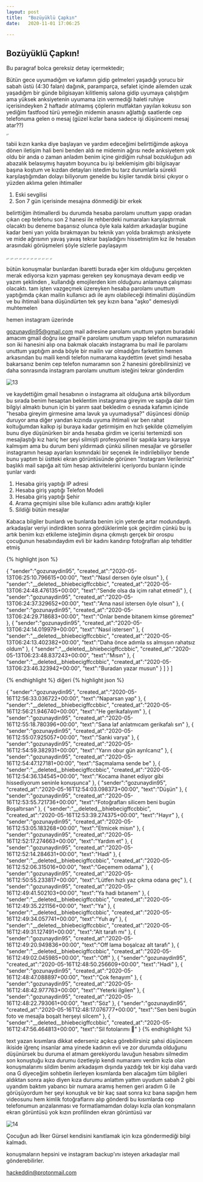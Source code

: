 ```yaml
---
layout: post
title:  "Bozüyüklü Çapkın"
date:   2020-11-01 17:06:25

---
```




## Bozüyüklü Çapkın!

Bu paragraf bolca gereksiz detay içermektedir;

 Bütün gece uyumadığım ve kafamın gidip gelmeleri yaşadığı yorucu bir sabah üstü (4:30 falan) dağınık, paramparça, sefalet içinde ailemden uzak yaşadığım bir günde bilgisayarı kilitlemiş salona gidip uyumaya çalıştığım ama yüksek anksiyetenin uyumama izin vermediği haleti ruhiye içerisindeyken 2 haftadır atılmamış çöplerin mutfaktan yayılan kokusu son yediğim fastfood türü yemeğin midemin anasını ağlattığı saatlerde cep telefonuma gelen o mesaj (güzel kızlar bana sadece işi düşüncemi mesaj atar??)

<img src="https://hackeddin.com/bozuyuklu-capkin/0.jpg" alt="0" style="zoom: 25%;" />

tabii kızın kanka diye başlayan ve yardım edeceğimi belirttiğimde aşkoya dönen iletişim hali beni benden aldı ne midemin ağrısı nede anksiyetem yok oldu bir anda o zaman anladım benim içine girdiğim ruhsal bozukluğun adı abazalık belasıymış hayatım boyunca bu işi beklemişim gibi bilgisayar başına koştum ve kızdan detayları istedim bu tarz durumlarla sürekli karşılaştığımdan dolayı biliyorum genelde bu kişiler tanıdık birisi çıkıyor o yüzden aklıma gelen ihtimaller

1. Eski sevgilisi
2. Son 7 gün içerisinde mesajına dönmediği bir erkek

belirttiğim ihtimallerdi bu durumda hesaba parolamı unuttum yapıp oradan çıkan cep telefonu son 2 hanesi ile rehberdeki numaraları karşılaştırmak olacaktı bu deneme başarısız olunca öyle kala kaldım arkadaşlar bugüne kadar beni yarı yolda bırakmayan bu teknik yarı yolda bırakmıştı anksiyete ve mide ağrısının yavaş yavaş tekrar başladığını hissetmiştim kız ile hesabın arasındaki görüşmeleri şöyle sizlerle paylaşayım

<img src="https://hackeddin.com/bozuyuklu-capkin/12.jpg" alt="11" style="zoom:25%;" />

<img src="https://hackeddin.com/bozuyuklu-capkin/11.jpg" alt="12" style="zoom:25%;" />

<img src="https://hackeddin.com/bozuyuklu-capkin/10.jpg" alt="10" style="zoom:25%;" />

<img src="https://hackeddin.com/bozuyuklu-capkin/9.jpg" alt="9" style="zoom:25%;" />

<img src="https://hackeddin.com/bozuyuklu-capkin/8.jpg" alt="8" style="zoom:25%;" />

<img src="https://hackeddin.com/bozuyuklu-capkin/7.jpg" alt="7" style="zoom:25%;" />

<img src="https://hackeddin.com/bozuyuklu-capkin/6.jpg" alt="6" style="zoom:25%;" />

<img src="https://hackeddin.com/bozuyuklu-capkin/5.jpg" alt="5" style="zoom:25%;" />

<img src="https://hackeddin.com/bozuyuklu-capkin/4.jpg" alt="4" style="zoom:25%;" />

<img src="https://hackeddin.com/bozuyuklu-capkin/3.jpg" alt="3" style="zoom:25%;" />

<img src="https://hackeddin.com/bozuyuklu-capkin/2.jpg" alt="2" style="zoom:25%;" />

<img src="https://hackeddin.com/bozuyuklu-capkin/1.jpg" alt="1" style="zoom:25%;" />

bütün konuşmalar bunlardan ibaretti burada eğer kim olduğunu gerçekten merak ediyorsa kızın yapması gereken şey konuşmaya devam eedip ve yazım şeklinden , kullandığı emojilerden kim olduğunu anlamaya çalışması olacaktı. tam işten vazgeçmek üzereyken hesaba parolamı unuttum yaptığımda çıkan mailin kullanıcı adı ile aynı olabileceği ihtimalini düşündüm ve bu ihtimali bana düşündürten tek şey kızın bana "aşko" demesiydi muhtemelen

hemen instagram üzerinde 

gozunaydin95@gmail.com mail adresine parolamı unuttum yaptım buradaki amacım gmail doğru ise gmail'e parolamı unuttum yapıp telefon numarasının son iki hanesini alıp ona bakmak olacaktı instagrama bu mail ile parolamı unuttum yaptığım anda böyle bir mailin var olmadığını farkettim hemen arkasından bu maili kendi telefon numarama kaydettim (evet şimdi hesaba bakarsanız benim cep telefon numaramın son 2 hanesini görebilirsiniz) ve daha sonrasında instagram parolamı unuttum isteğini tekrar gönderdim 

![13](https://hackeddin.com/bozuyuklu-capkin/13.jpg)

ve kaydettiğim gmail hesabının o instagrama ait olduğuna artık biliyordum bu sırada benim hesaptan beklentim instagrama gireyim ve sapığa dair tüm bilgiyi almaktı bunun için bi yarım saat bekledim o esnada kafamın içinde "hesaba gireyim girmesine ama lavuk ya uyumadıysa?" düşüncesi dönüp duruyor ama diğer yandan kızında uyuma ihtimali var ben rahat koltuğumdan kalkıp işi buraya kadar getirmişim en hızlı şekilde çözmeliyim bunu diye düşünürken bir anda hesaba girdim ve içerisi tertemizdi son mesajlaştığı kız hariç her şeyi silmişti profesyonel bir sapıkla karşı karşıya kalmışım ama bu durum beni yıldırmadı çünkü silinen mesajlar ve görseller instagramın hesap ayarları kısmındaki bir seçenek ile indirilebiliyor bende bunu yaptım bi üstteki ekran görüntüsünde görünen "Instagram Verileriniz" başlıklı mail sapığa ait tüm hesap aktivitelerini içeriyordu bunların içinde şunlar vardı

1. Hesaba giriş yaptığı IP adresi
2. Hesaba giriş yaptığı Telefon Modeli
3. Hesaba giriş yaptığı Şehir
4. Arama geçmişini silse bile kullanıcı adını arattığı kişiler
5. Sildiği bütün mesajlar

Kabaca bilgiler bunlardı ve bunlarda benim için yeterde artar modundaydı. arkadaşlar veriyi indirdikten sonra gördüklerimle şok geçirdim çünkü bu iş artık benim kızı etkileme isteğimin dışına çıkmıştı gerçek bir orospu çocuğunun hesabındaydım evli bir kadını kandırıp fotoğrafları alıp tehditler etmiş 



{% highlight json %} 

{
   "sender":"gozunaydin95",
   "created_at":"2020-05-13T06:25:10.796615+00:00",
   "text":"Nasıl dersen öyle olsun"
},
{
   "sender":"__deleted__bhiebecigffccbbic",
   "created_at":"2020-05-13T06:24:48.476135+00:00",
   "text":"Sende olsa da içim rahat etmedi"
},
{
   "sender":"gozunaydin95",
   "created_at":"2020-05-13T06:24:37.329652+00:00",
   "text":"Ama nasıl istersen öyle olsun"
},
{
   "sender":"gozunaydin95",
   "created_at":"2020-05-13T06:24:29.718683+00:00",
   "text":"Onlar bende bitanem kimse göremez"
},
{
   "sender":"gozunaydin95",
   "created_at":"2020-05-13T06:24:14.019979+00:00",
   "text":"Nasıl istersen"
},
{
   "sender":"__deleted__bhiebecigffccbbic",
   "created_at":"2020-05-13T06:24:13.402382+00:00",
   "text":"Daha önce adımla ss almışsın rahatsız oldum"
},
{
   "sender":"__deleted__bhiebecigffccbbic",
   "created_at":"2020-05-13T06:23:48.837243+00:00",
   "text":"Mısın"
},
{
   "sender":"__deleted__bhiebecigffccbbic",
   "created_at":"2020-05-13T06:23:46.323942+00:00",
   "text":"Buradan yazar musun"
}
]
}
]



{% endhighlight %}
diğeri
{% highlight json %} 

{
   "sender":"gozunaydin95",
   "created_at":"2020-05-16T12:56:33.036722+00:00",
   "text":"Naparsan yap"
},
{
   "sender":"__deleted__bhiebecigffccbbic",
   "created_at":"2020-05-16T12:56:21.946740+00:00",
   "text":"He gerikafalıyım"
},
{
   "sender":"gozunaydin95",
   "created_at":"2020-05-16T12:55:18.780396+00:00",
   "text":"Sana laf anlatmıcam gerikafalı sın"
},
{
   "sender":"gozunaydin95",
   "created_at":"2020-05-16T12:55:07.925057+00:00",
   "text":"Sanki varya"
},
{
   "sender":"gozunaydin95",
   "created_at":"2020-05-16T12:54:59.382931+00:00",
   "text":"Yarın obur gün ayrılcanız"
},
{
   "sender":"gozunaydin95",
   "created_at":"2020-05-16T12:54:47.127181+00:00",
   "text":"Saçmalama sende be"
},
{
   "sender":"__deleted__bhiebecigffccbbic",
   "created_at":"2020-05-16T12:54:36.134545+00:00",
   "text":"Kocama ihanet ediyor gibi hissediyorum seninle konuşunca"
},
{
   "sender":"gozunaydin95",
   "created_at":"2020-05-16T12:54:03.098373+00:00",
   "text":"Düşün"
},
{
   "sender":"gozunaydin95",
   "created_at":"2020-05-16T12:53:55.721736+00:00",
   "text":"Fotoğrafları silicem beni bugün Boşaltırsan"
},
{
   "sender":"__deleted__bhiebecigffccbbic",
   "created_at":"2020-05-16T12:53:39.274375+00:00",
   "text":"Hayır"
},
{
   "sender":"gozunaydin95",
   "created_at":"2020-05-16T12:53:05.183268+00:00",
   "text":"Etmicek misın"
},
{
   "sender":"gozunaydin95",
   "created_at":"2020-05-16T12:52:17.274663+00:00",
   "text":"Yardım et"
},
{
   "sender":"gozunaydin95",
   "created_at":"2020-05-16T12:52:14.284631+00:00",
   "text":"Hadi"
},
{
   "sender":"__deleted__bhiebecigffccbbic",
   "created_at":"2020-05-16T12:52:06.315016+00:00",
   "text":"Geçemem odama"
},
{
   "sender":"gozunaydin95",
   "created_at":"2020-05-16T12:50:55.233817+00:00",
   "text":"Lütfen hızlı yaz çıkma odana geç"
},
{
   "sender":"gozunaydin95",
   "created_at":"2020-05-16T12:49:41.502103+00:00",
   "text":"Ya hadi bıtanem"
},
{
   "sender":"__deleted__bhiebecigffccbbic",
   "created_at":"2020-05-16T12:49:35.221156+00:00",
   "text":"Ya"
},
{
   "sender":"__deleted__bhiebecigffccbbic",
   "created_at":"2020-05-16T12:49:34.057741+00:00",
   "text":"Yuh ay"
},
{
   "sender":"__deleted__bhiebecigffccbbic",
   "created_at":"2020-05-16T12:49:31.127491+00:00",
   "text":"Alt tarafı mı"
},
{
   "sender":"gozunaydin95",
   "created_at":"2020-05-16T12:49:20.949836+00:00",
   "text":"Off lama boşalcaz alt tarafı"
},
{
   "sender":"__deleted__bhiebecigffccbbic",
   "created_at":"2020-05-16T12:49:02.045985+00:00",
   "text":"Off"
},
{
   "sender":"gozunaydin95",
   "created_at":"2020-05-16T12:48:50.256609+00:00",
   "text":"Hadi"
},
{
   "sender":"gozunaydin95",
   "created_at":"2020-05-16T12:48:47.088897+00:00",
   "text":"Çok fenayım"
},
{
   "sender":"gozunaydin95",
   "created_at":"2020-05-16T12:48:42.977763+00:00",
   "text":"Yeterki ilgilen"
},
{
   "sender":"gozunaydin95",
   "created_at":"2020-05-16T12:48:22.793061+00:00",
   "text":"Söz"
},
{
   "sender":"gozunaydin95",
   "created_at":"2020-05-16T12:48:17.076777+00:00",
   "text":"Sen beni bugün foto ve mesajla boşalt herşeyi silcem"
},
{
   "sender":"__deleted__bhiebecigffccbbic",
   "created_at":"2020-05-16T12:47:56.464813+00:00",
   "text":"Sil fotolarımı 🤣"
}
{% endhighlight %}



text yazan kısımlara dikkat ederseniz açıkca görebilirsiniz şahsi düşüncem ikiside iğrenç insanlar ama yinede kadının evli ve zor durumda olduğunu düşünürsek bu duruma el atmam gerekiyordu lavuğun hesabını silmedim son konuştuğu kıza durumu özetleyip kendi numaramı verdim kızla olan konuşmalarımı sildim benim arkadaşım dışında yazdığı tek bir kişi daha vardı ona G diyeceğim sohbetin ilerleyen kısımlarda ben alacağım tüm bilgileri aldıktan sonra aşko diyen kıza durumu anlattım yattım uyudum sabah 2 gibi uyandım baktım yabancı bir numara aramış hemen geri aradım G ile görüşüyordum her şeyi konuştuk ve bir kaç saat sonra kız bana sapığın hem videosunu hem kimlik fotoğraflarını alıp gönderdi bu kısımlarda cep telefonumun arızalanması ve formatlamamdan dolayı kızla olan konşmaların ekran görüntüsü yok kızın profilinden ekran görüntüsü var

![14](https://hackeddin.com/bozuyuklu-capkin/14.jpg)



Çocuğun adı İlker Gürsel kendisini kanıtlamak için kıza göndermediği bilgi kalmadı. 

konuşmaların hepsini ve instagram backup'ını isteyen arkadaşlar mail gönderebilirler.

hackeddin@protonmail.com
